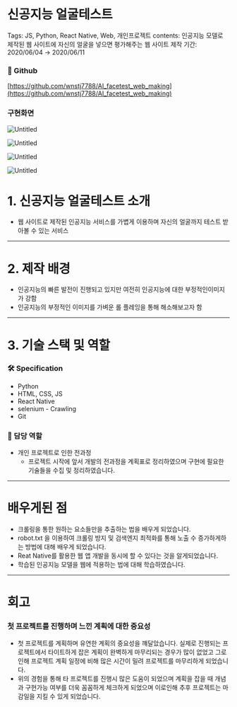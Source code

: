 # 신공지능 얼굴테스트

Tags: JS, Python, React Native, Web, 개인프로젝트
contents: 인공지능 모델로 제작된 웹 사이트에 자신의 얼굴을 넣으면 평가해주는 웹 사이트 제작
기간: 2020/06/04 → 2020/06/11

### 🔗 Github

[https://github.com/wnstj7788/AI_facetest_web_making](https://github.com/wnstj7788/AI_facetest_web_making)

### 구현화면

![Untitled](%E1%84%89%E1%85%B5%E1%86%AB%E1%84%80%E1%85%A9%E1%86%BC%E1%84%8C%E1%85%B5%E1%84%82%E1%85%B3%E1%86%BC%20%E1%84%8B%E1%85%A5%E1%86%AF%E1%84%80%E1%85%AE%E1%86%AF%E1%84%90%E1%85%A6%E1%84%89%E1%85%B3%E1%84%90%E1%85%B3%2096ccf394a8234b28b34fd4c8a22c8d38/Untitled.png)

![Untitled](%E1%84%89%E1%85%B5%E1%86%AB%E1%84%80%E1%85%A9%E1%86%BC%E1%84%8C%E1%85%B5%E1%84%82%E1%85%B3%E1%86%BC%20%E1%84%8B%E1%85%A5%E1%86%AF%E1%84%80%E1%85%AE%E1%86%AF%E1%84%90%E1%85%A6%E1%84%89%E1%85%B3%E1%84%90%E1%85%B3%2096ccf394a8234b28b34fd4c8a22c8d38/Untitled%201.png)

![Untitled](%E1%84%89%E1%85%B5%E1%86%AB%E1%84%80%E1%85%A9%E1%86%BC%E1%84%8C%E1%85%B5%E1%84%82%E1%85%B3%E1%86%BC%20%E1%84%8B%E1%85%A5%E1%86%AF%E1%84%80%E1%85%AE%E1%86%AF%E1%84%90%E1%85%A6%E1%84%89%E1%85%B3%E1%84%90%E1%85%B3%2096ccf394a8234b28b34fd4c8a22c8d38/Untitled%202.png)

![Untitled](%E1%84%89%E1%85%B5%E1%86%AB%E1%84%80%E1%85%A9%E1%86%BC%E1%84%8C%E1%85%B5%E1%84%82%E1%85%B3%E1%86%BC%20%E1%84%8B%E1%85%A5%E1%86%AF%E1%84%80%E1%85%AE%E1%86%AF%E1%84%90%E1%85%A6%E1%84%89%E1%85%B3%E1%84%90%E1%85%B3%2096ccf394a8234b28b34fd4c8a22c8d38/Untitled%203.png)

# 1. 신공지능 얼굴테스트 소개

- 웹 사이트로 제작된 인공지능 서비스를 가볍게 이용하며 자신의 얼굴까지 테스트 받아볼 수 있는 서비스

---

 

# 2. 제작 배경

- 인공지능의 빠른 발전이 진행되고 있지만 여전히  인공지능에 대한 부정적인이미지가 강함
- 인공지능의 부정적인 이미지를 가벼운 롤 플레잉을 통해 해소해보고자 함

---

# 3. 기술 스택 및 역할

### 🛠️ Specification

- Python
- HTML, CSS, JS
- React Native
- selenium - Crawling
- Git

### 🧐 담당 역할

- 개인 프로젝트로 인한 전과정
    - 프로젝트 시작에 앞서 개발의 전과정을 계획표로 정리하였으며 구현에 필요한 기술들을 수집 및 정리하였습니다.
    

---

# 배우게된 점

- 크롤링을 통한 원하는 요소들만을 추출하는 법을 배우게 되었습니다.
- robot.txt 을 이용하여 크롤링 방지 및 검색엔지 최적화를 통해 노출 수 증가하게하는 방법에 대해 배우게 되었습니다.
- Reat Native를 활용한 웹 앱 개발을 동시에 할 수 있다는 것을 알게되었습니다.
- 학습된 인공지능 모델을 웹에 적용하는 법에 대해 학습하였습니다.

---

# 회고

### 첫 프로젝트를 진행하며 느낀 계획에 대한 중요성

- 첫 프로젝트를 계획하며 유연한 계획의 중요성을 꺠달았습니다.
실제로 진행되는 프로젝트에서 타이트하게 잡은 계획이 완벽하게 마무리되는 경우가 많이 없었고 그로 인해 프로젝트 계획 일정에 비해 많은 시간이 밀려 프로젝트를 마무리하게 되었습니다.
- 위의 경험을 통해 타 프로젝트를 진행시 많은 도움이 되었으며 계획을 잡을 때 개념과 구현가능 여부를 더욱 꼼꼼하게 체크하게 되었으며 이로인해 추후 프로젝트는 마감일을 지킬 수 있게 되었습니다.
